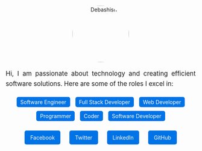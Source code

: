 <html lang="en">

<head>
    <meta charset="UTF-8">
    <meta name="viewport" content="width=device-width, initial-scale=1.0">
</head>

<body>
    <div style="text-align: center;">
        <img src="https://scontent.fdac138-2.fna.fbcdn.net/v/t39.30808-6/283172334_3261750087482493_173394854267974659_n.jpg?_nc_cat=104&ccb=1-7&_nc_sid=5f2048&_nc_eui2=AeGYJISgiGysPu1Mo3xyhkw3yvA-73LPO2nK8D7vcs87aRAWALHDCejRECrI5H7F-2s8wDxkdjDd--kbmWao3jfE&_nc_ohc=Wzdg_RHvnwcQ7kNvgH1HYae&_nc_ht=scontent.fdac138-2.fna&oh=00_AYC9kQCCOKhGfHhurpyEex9Mt2bw0SDD_zRhVuth0BPE7Q&oe=66594E4C" alt="Debashish" style="border-radius: 50%; width: 150px; height: 150px;">
        <p style="font-size: 1.2em; line-height: 1.6; text-align: justify;">Hi, I am passionate about technology and creating efficient software solutions. Here are some of the roles I excel in:</p>
        <ul style="list-style-type: none; padding: 0;">
            <li style="background: #0073e6; color: white; margin: 5px; padding: 5px 10px; border-radius: 5px; display: inline-block;">Software Engineer</li>
            <li style="background: #0073e6; color: white; margin: 5px; padding: 5px 10px; border-radius: 5px; display: inline-block;">Full Stack Developer</li>
            <li style="background: #0073e6; color: white; margin: 5px; padding: 5px 10px; border-radius: 5px; display: inline-block;">Web Developer</li>
            <li style="background: #0073e6; color: white; margin: 5px; padding: 5px 10px; border-radius: 5px; display: inline-block;">Programmer</li>
            <li style="background: #0073e6; color: white; margin: 5px; padding: 5px 10px; border-radius: 5px; display: inline-block;">Coder</li>
            <li style="background: #0073e6; color: white; margin: 5px; padding: 5px 10px; border-radius: 5px; display: inline-block;">Software Developer</li>
        </ul>
        <div style="margin-top: 20px;">
            <a href="https://www.facebook.com/thedebaroy" target="_blank" style="display: inline-block; margin: 0 10px; color: #fff; background-color: #0073e6; padding: 10px 15px; border-radius: 5px; text-decoration: none;">Facebook</a>
            <a href="https://www.twitter.com/thedebaroy" target="_blank" style="display: inline-block; margin: 0 10px; color: #fff; background-color: #0073e6; padding: 10px 15px; border-radius: 5px; text-decoration: none;">Twitter</a>
            <a href="https://www.linkedin.com/in/thedeba" target="_blank" style="display: inline-block; margin: 0 10px; color: #fff; background-color: #0073e6; padding: 10px 15px; border-radius: 5px; text-decoration: none;">LinkedIn</a>
            <a href="https://www.github.com/thedeba" target="_blank" style="display: inline-block; margin: 0 10px; color: #fff; background-color: #0073e6; padding: 10px 15px; border-radius: 5px; text-decoration: none;">GitHub</a>
        </div>
    </div>
</body>

</html>
